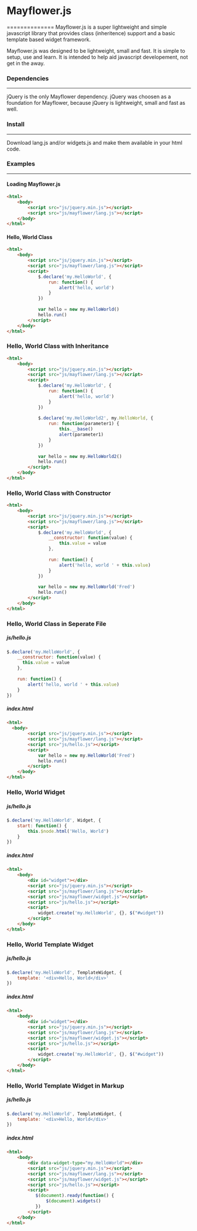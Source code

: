 # Mayflower.js
==============
Mayflower.js is a super lightweight and simple javascript library that provides class (inheritence) support and a basic template based widget framework.

Mayflower.js was designed to be lightweight, small and fast.  It is simple to setup, use and learn.  It is intended to help aid javascript developement, not get in the away.


### Dependencies
----------------
jQuery is the only Mayflower dependency.  jQuery was choosen as a foundation for Mayflower, because jQuery is lightweight, small and fast as well.


### Install
-----------
Download lang.js and/or widgets.js and make them available in your html code.


### Examples
------------
#### Loading Mayflower.js
```html
<html>
    <body>
        <script src="js/jquery.min.js"></script>
        <script src="js/mayflower/lang.js"></script>
    </body>
</html>
```

#### Hello, World Class
```html
<html>
    <body>
  		<script src="js/jquery.min.js"></script>
	    <script src="js/mayflower/lang.js"></script>
        <script>
            $.declare('my.HelloWorld', {
                run: function() {
                    alert('hello, world')
                }
            })
          
            var hello = new my.HelloWorld()
            hello.run()
        </script>
    </body>
</html>
```

### Hello, World Class with Inheritance
```html
<html>
    <body>
  		<script src="js/jquery.min.js"></script>
		<script src="js/mayflower/lang.js"></script>
        <script>
            $.declare('my.HelloWorld', {
                run: function() {
                    alert('hello, world')
                }
            })
          
            $.declare('my.HelloWorld2', my.HelloWorld, {
                run: function(parameter1) {
                    this.__base()
                    alert(parameter1)
                }
            })
          
            var hello = new my.HelloWorld2()
            hello.run()
        </script>
	</body>
</html>
```

### Hello, World Class with Constructor
```html
<html>
    <body>
  		<script src="js/jquery.min.js"></script>
		<script src="js/mayflower/lang.js"></script>
        <script>
            $.declare('my.HelloWorld', {
                __constructor: function(value) {
                    this.value = value
                },
              
                run: function() {
                    alert('hello, world ' + this.value)
                }
            })
          
            var hello = new my.HelloWorld('Fred')
            hello.run()
        </script>
	</body>
</html>
```

### Hello, World Class in Seperate File
##### js/hello.js
```javascript
$.declare('my.HelloWorld', {
    __constructor: function(value) {
      this.value = value
    },
              
    run: function() {
        alert('hello, world ' + this.value)
    }
})
```
##### index.html
```html
<html>
  <body>
  		<script src="js/jquery.min.js"></script>
		<script src="js/mayflower/lang.js"></script>
		<script src="js/hello.js"></script>
        <script>
            var hello = new my.HelloWorld('Fred')
            hello.run()
        </script>
	</body>
</html>
```

### Hello, World Widget
##### js/hello.js
```javascript
$.declare('my.HelloWorld', Widget, {
    start: function() {
        this.$node.html('Hello, World')
    }
})
```

##### index.html
```html
<html>
    <body>
        <div id="widget"></div>
  	    <script src="js/jquery.min.js"></script>
	    <script src="js/mayflower/lang.js"></script>
		<script src="js/mayflower/widget.js"></script>
        <script src="js/hello.js"></script>
        <script>
            widget.create('my.HelloWorld', {}, $("#widget"))
        </script>
	</body>
</html>
```

### Hello, World Template Widget
##### js/hello.js
```javascript
$.declare('my.HelloWorld', TemplateWidget, {
    template: '<div>Hello, World</div>'
})
```

##### index.html
```html
<html>
    <body>
        <div id="widget"></div>
  		<script src="js/jquery.min.js"></script>
		<script src="js/mayflower/lang.js"></script>
		<script src="js/mayflower/widget.js"></script>
        <script src="js/hello.js"></script>
        <script>
            widget.create('my.HelloWorld', {}, $("#widget"))
        </script>
	</body>
</html>
```

### Hello, World Template Widget in Markup
##### js/hello.js
```javascript
$.declare('my.HelloWorld', TemplateWidget, {
    template: '<div>Hello, World</div>'
})
```

##### index.html
```html
<html>
    <body>
        <div data-widget-type="my.HelloWorld"></div>
  	    <script src="js/jquery.min.js"></script>
		<script src="js/mayflower/lang.js"></script>
		<script src="js/mayflower/widget.js"></script>
        <script src="js/hello.js"></script>
		<script>
		   $(document).ready(function() {
		       $(document).widgets()
		   })
        </script>
	</body>
</html>
```

